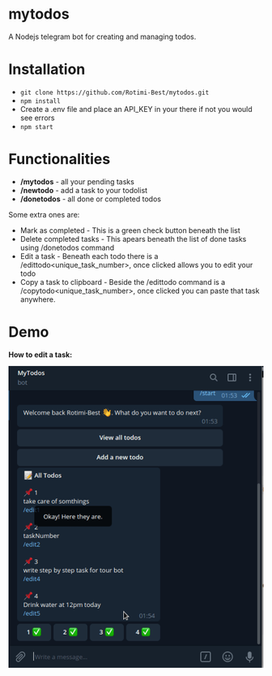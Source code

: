 # mytodos
A Nodejs telegram bot for creating and managing todos.

# Installation
- `git clone https://github.com/Rotimi-Best/mytodos.git`
- `npm install `
- Create a .env file and place an API_KEY in your there if not you would see errors 
- `npm start`

# Functionalities
- **/mytodos** - all your pending tasks
- **/newtodo** - add a task to your todolist
- **/donetodos** - all done or completed todos

Some extra ones are:
- Mark as completed - This is a green check button beneath the list
- Delete completed tasks - This apears beneath the list of done tasks using /donetodos command
- Edit a task - Beneath each todo there is a /edittodo<unique_task_number>, once clicked allows you to edit your todo
- Copy a task to clipboard - Beside the /edittodo command is a /copytodo<unique_task_number>, once clicked you can paste that task anywhere.

# Demo
**How to edit a task:**

![](media/edittodo.gif)
